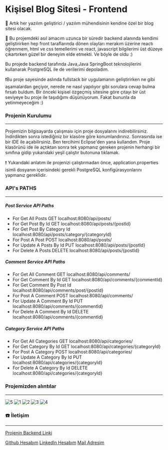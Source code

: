 # Kişisel Blog Sitesi - Frontend
🎉 Artık her yazılım geliştirici / yazılım mühendisinin kendine özel bir blog sitesi olacak.

🎯 Bu projemdeki asıl amacım uzunca bir süredir backend alanında kendimi geliştirirken hep front taraflarında dönen olayları merakım üzerine reactı öğrenmem, html ve css temellerimi ve react, javascript bilgilerimi üst düzeye çıkartırken güzel bir deneyim elde etmekti. Ve böyle de oldu :)

Bu projede backend tarafında Java,Java SpringBoot teknolojilerini kullanarak PostgreSQL ile de verilerimi depoladım.

❗Bu proje sayesinde aslında fullstack bir uygulamanın geliştirirken ne gibi aşamalardan geçiyor, nerede ne nasıl yapılıyor gibi sorulara cevap bulma fırsatı buldum. Bir önceki kişisel özgeçmiş sitesine göre çıtayı bir üst seviyeye bu proje ile taşıdığımı düşünüyorum. Fakat bununla da yetinmeyeceğim :) 

### Projenin Kurulumu
---
Projemizin bilgisayarda çalışması için proje dosyalarını indirebilirsiniz. İndirdikten sonra istediğiniz bir klasöre göre konumlandırınız. Sonrasında ise bir IDE ile açabilirsiniz. Ben tercihimi Eclipse'den yana kullandım. Proje klasörünü ide ile açtıktan sonra tek yapmanız gereken projenin herhangi bir sınıfına gidip yukarıdaki yeşil çalıştır butonuna tıklamak.

❗ Yukarıdaki anlatım ile projenizi çalıştırmadan önce, application.properties isimli dosyanın içerisindeki gerekli PostgreSQL konfigürasyonlarını yapmanız gereklidir.

### API's PATHS
---

##### Post Service API Paths
- For Get All Posts GET localhost:8080/api/posts/
- For Get Post By Id GET localhost:8080/api/posts/{postId}
- For Get Post By Category Id localhost:8080/api/posts/category/{categoryId}
- For Post A Post POST localhost:8080/api/posts/
- For Update A Posts By Id PUT localhost:8080/api/posts/{postId}
- For Delete A Posts DELETE localhost:8080/api/posts/{postId}

##### Comment Service API Paths
- For Get All Comment GET localhost:8080/api/comments/
- For Get Comment By Id GET localhost:8080/api/comments/{commentId}
- For Get Comment By Post Id localhost:8080/api/comments/post/{postId}
- For Post A Comment POST localhost:8080/api/comments/
- For Update A Comment By Id PUT localhost:8080/api/comments/{commentId}
- For Delete A Comment By Id DELETE localhost:8080/api/comments/{commentId}

##### Category Service API Paths
- For Get All Categories GET localhost:8080/api/categories/
- For Get Category By Id GET localhost:8080/api/categories/{categoryId}
- For Post A Category POST localhost:8080/api/categories/
- For Update A Category By Id PUT localhost:8080/api/categories/{categoryId}
- For Delete A Category By Id DELETE localhost:8080/api/categories/{categoryId}

### Projemizden alıntılar
---
![5](https://user-images.githubusercontent.com/94143272/234065254-d5d7eb29-a660-42ed-affa-a283b1dfc597.png)
![1](https://user-images.githubusercontent.com/94143272/234065122-e88111c9-7841-4ab2-993c-35e780f349a6.png)
![2](https://user-images.githubusercontent.com/94143272/234065205-1a1ce487-2332-4f32-92dc-73bda0cf6abb.png)
![3](https://user-images.githubusercontent.com/94143272/234065237-c86ec5cf-8612-4070-9eb4-bcd3642a30bf.png)
![4](https://user-images.githubusercontent.com/94143272/234065247-d02826be-634a-4d59-98b0-6c8b9ce53207.png)



### ☎️ İletişim
---
[Projenin Backend Linki](https://github.com/DCanKayrak/Resume-Website)

[Github Hesabım](https://github.com/DCanKayrak)
[LinkedIn Hesabım](https://www.linkedin.com/in/danyal-can-kayrak/)
[Mail Adresim](dancankan@gmail.com)
